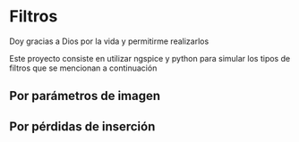 # Filtros

Doy gracias a Dios por la vida y permitirme realizarlos

Este proyecto consiste en utilizar ngspice y python para simular los tipos de filtros que se mencionan a continuación

## Por parámetros de imagen

## Por pérdidas de inserción
